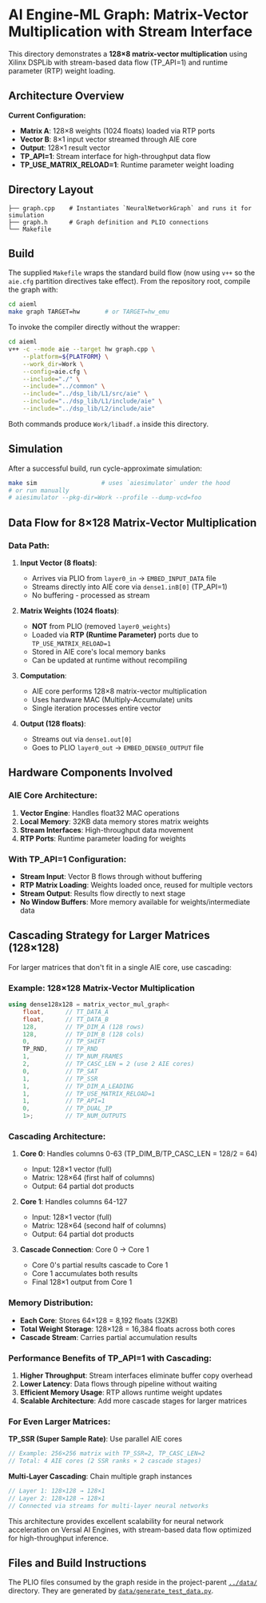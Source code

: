 # AI Engine-ML Graph: Matrix-Vector Multiplication with Stream Interface

This directory demonstrates a **128×8 matrix-vector multiplication** using Xilinx DSPLib
with stream-based data flow (TP_API=1) and runtime parameter (RTP) weight loading.

## Architecture Overview

**Current Configuration:**
- **Matrix A**: 128×8 weights (1024 floats) loaded via RTP ports
- **Vector B**: 8×1 input vector streamed through AIE core
- **Output**: 128×1 result vector
- **TP_API=1**: Stream interface for high-throughput data flow
- **TP_USE_MATRIX_RELOAD=1**: Runtime parameter weight loading

## Directory Layout

```
├── graph.cpp    # Instantiates `NeuralNetworkGraph` and runs it for simulation
├── graph.h      # Graph definition and PLIO connections
└── Makefile
```

## Build

The supplied `Makefile` wraps the standard build flow (now using `v++` so the
`aie.cfg` partition directives take effect). From the repository root, compile
the graph with:

```bash
cd aieml
make graph TARGET=hw       # or TARGET=hw_emu
```

To invoke the compiler directly without the wrapper:

```bash
cd aieml
v++ -c --mode aie --target hw graph.cpp \
    --platform=${PLATFORM} \
    --work_dir=Work \
    --config=aie.cfg \
    --include="./" \
    --include="../common" \
    --include="../dsp_lib/L1/src/aie" \
    --include="../dsp_lib/L1/include/aie" \
    --include="../dsp_lib/L2/include/aie"
```

Both commands produce `Work/libadf.a` inside this directory.

## Simulation

After a successful build, run cycle-approximate simulation:

```bash
make sim                  # uses `aiesimulator` under the hood
# or run manually
# aiesimulator --pkg-dir=Work --profile --dump-vcd=foo
```

## Data Flow for 8×128 Matrix-Vector Multiplication

### Data Path:

1. **Input Vector (8 floats)**:
   - Arrives via PLIO from `layer0_in` → `EMBED_INPUT_DATA` file
   - Streams directly into AIE core via `dense1.inB[0]` (TP_API=1)
   - No buffering - processed as stream

2. **Matrix Weights (1024 floats)**:
   - **NOT** from PLIO (removed `layer0_weights`)
   - Loaded via **RTP (Runtime Parameter)** ports due to `TP_USE_MATRIX_RELOAD=1`
   - Stored in AIE core's local memory banks
   - Can be updated at runtime without recompiling

3. **Computation**:
   - AIE core performs 128×8 matrix-vector multiplication
   - Uses hardware MAC (Multiply-Accumulate) units
   - Single iteration processes entire vector

4. **Output (128 floats)**:
   - Streams out via `dense1.out[0]`
   - Goes to PLIO `layer0_out` → `EMBED_DENSE0_OUTPUT` file

## Hardware Components Involved

### AIE Core Architecture:
1. **Vector Engine**: Handles float32 MAC operations
2. **Local Memory**: 32KB data memory stores matrix weights
3. **Stream Interfaces**: High-throughput data movement
4. **RTP Ports**: Runtime parameter loading for weights

### With TP_API=1 Configuration:
- **Stream Input**: Vector B flows through without buffering
- **RTP Matrix Loading**: Weights loaded once, reused for multiple vectors
- **Stream Output**: Results flow directly to next stage
- **No Window Buffers**: More memory available for weights/intermediate data

## Cascading Strategy for Larger Matrices (128×128)

For larger matrices that don't fit in a single AIE core, use cascading:

### Example: 128×128 Matrix-Vector Multiplication

```cpp
using dense128x128 = matrix_vector_mul_graph<
    float,      // TT_DATA_A
    float,      // TT_DATA_B
    128,        // TP_DIM_A (128 rows)
    128,        // TP_DIM_B (128 cols)
    0,          // TP_SHIFT
    TP_RND,     // TP_RND
    1,          // TP_NUM_FRAMES
    2,          // TP_CASC_LEN = 2 (use 2 AIE cores)
    0,          // TP_SAT
    1,          // TP_SSR
    1,          // TP_DIM_A_LEADING
    1,          // TP_USE_MATRIX_RELOAD=1
    1,          // TP_API=1
    0,          // TP_DUAL_IP
    1>;         // TP_NUM_OUTPUTS
```

### Cascading Architecture:

1. **Core 0**: Handles columns 0-63 (TP_DIM_B/TP_CASC_LEN = 128/2 = 64)
   - Input: 128×1 vector (full)
   - Matrix: 128×64 (first half of columns)
   - Output: 64 partial dot products

2. **Core 1**: Handles columns 64-127
   - Input: 128×1 vector (full)
   - Matrix: 128×64 (second half of columns)
   - Output: 64 partial dot products

3. **Cascade Connection**: Core 0 → Core 1
   - Core 0's partial results cascade to Core 1
   - Core 1 accumulates both results
   - Final 128×1 output from Core 1

### Memory Distribution:
- **Each Core**: Stores 64×128 = 8,192 floats (32KB)
- **Total Weight Storage**: 128×128 = 16,384 floats across both cores
- **Cascade Stream**: Carries partial accumulation results

### Performance Benefits of TP_API=1 with Cascading:

1. **Higher Throughput**: Stream interfaces eliminate buffer copy overhead
2. **Lower Latency**: Data flows through pipeline without waiting
3. **Efficient Memory Usage**: RTP allows runtime weight updates
4. **Scalable Architecture**: Add more cascade stages for larger matrices

### For Even Larger Matrices:

**TP_SSR (Super Sample Rate)**: Use parallel AIE cores
```cpp
// Example: 256×256 matrix with TP_SSR=2, TP_CASC_LEN=2
// Total: 4 AIE cores (2 SSR ranks × 2 cascade stages)
```

**Multi-Layer Cascading**: Chain multiple graph instances
```cpp
// Layer 1: 128×128 → 128×1
// Layer 2: 128×128 → 128×1
// Connected via streams for multi-layer neural networks
```

This architecture provides excellent scalability for neural network acceleration on Versal AI Engines, with stream-based data flow optimized for high-throughput inference.

## Files and Build Instructions

The PLIO files consumed by the graph reside in the project-parent
[`../data/`](../../data) directory. They are generated by
[`data/generate_test_data.py`](../data/generate_test_data.py).


<!-- -0.250920
0.901429
0.463988
0.197317
-0.687963
-0.688011
-0.883833
0.732352 -->